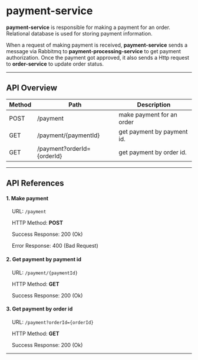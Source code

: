 # payment-service

**payment-service** is responsible for making a payment for an order.
Relational database is used for storing payment information.

When a request of making payment is received, **payment-service** sends a message via Rabbitmq to **payment-processing-service** to get payment authorization. Once the payment got approved, it also sends a Http request to **order-service** to update order status.

----------

API Overview
-------------
Method   | Path  | Description 
--------| -----  | --------------
POST    | /payment | make payment for an order
GET     | /payment/{paymentId} | get payment by payment id.
GET     | /payment?orderId={orderId}|get payment by order id.


----------

API References
-------------
#### 1. Make payment

&nbsp;&nbsp;&nbsp;&nbsp;URL: `/payment`

&nbsp;&nbsp;&nbsp;&nbsp;HTTP Method: **POST**

&nbsp;&nbsp;&nbsp;&nbsp;Success Response: 200 (Ok) 

&nbsp;&nbsp;&nbsp;&nbsp;Error Response: 400 (Bad Request) 

#### 2. Get payment by payment id

&nbsp;&nbsp;&nbsp;&nbsp;URL: `/payment/{paymentId}`

&nbsp;&nbsp;&nbsp;&nbsp;HTTP Method: **GET**

&nbsp;&nbsp;&nbsp;&nbsp;Success Response: 200 (Ok) 

#### 3. Get payment by order id

&nbsp;&nbsp;&nbsp;&nbsp;URL: `/payment?orderId={orderId}`

&nbsp;&nbsp;&nbsp;&nbsp;HTTP Method: **GET**

&nbsp;&nbsp;&nbsp;&nbsp;Success Response: 200 (Ok) 

----------